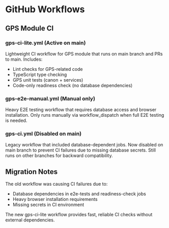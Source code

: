 # GitHub Workflows

## GPS Module CI

### gps-ci-lite.yml (Active on main)
Lightweight CI workflow for GPS module that runs on main branch and PRs to main. Includes:
- Lint checks for GPS-related code
- TypeScript type checking
- GPS unit tests (canon + services)
- Code-only readiness check (no database dependencies)

### gps-e2e-manual.yml (Manual only)
Heavy E2E testing workflow that requires database access and browser installation. 
Only runs manually via workflow_dispatch when full E2E testing is needed.

### gps-ci.yml (Disabled on main)
Legacy workflow that included database-dependent jobs. Now disabled on main branch 
to prevent CI failures due to missing database secrets. Still runs on other branches 
for backward compatibility.

## Migration Notes

The old workflow was causing CI failures due to:
- Database dependencies in e2e-tests and readiness-check jobs
- Heavy browser installation requirements
- Missing secrets in CI environment

The new gps-ci-lite workflow provides fast, reliable CI checks without external dependencies.
